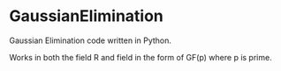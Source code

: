 # GaussianElimination
Gaussian Elimination code written in Python.

Works in both the field R and field in the form of GF(p) where p is prime.
